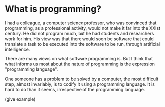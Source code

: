 # What is programming?

I had a colleague, a computer science professor, who was convinced 
that programming, as a professional activity, would not make it far
into the XXIst century. He did not program much, but he had
students and researchers work for him. His view was that there would
soon be software that could translate a task to be executed into
the software to be run, through artificial intelligence.

There are many views on what software programming is. But I think that
what informs us most about the nature of programming is the expression
"programming language".

One someone has a problem to be solved by a computer, the most difficult
step, almost invariably, is to codify it using a programming language.
It is hard to do than it seems, irrespective of the programming language.

(give example)
